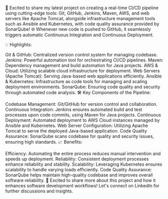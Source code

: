 🚀 Excited to share my latest project on creating a real-time CI/CD pipeline using cutting-edge tools: Git, GitHub, Jenkins, Maven, AWS, and web servers like Apache Tomcat, alongside infrastructure management tools such as Ansible and Kubernetes, with code quality assurance provided by SonarQube! 🌐 Whenever new code is pushed to GitHub, it seamlessly triggers automatic Continuous Integration and Continuous Deployment.

💡 Highlights:

Git & GitHub: Centralized version control system for managing codebase.
Jenkins: Powerful automation tool for orchestrating CI/CD pipelines.
Maven: Dependency management and build automation for Java projects.
AWS & Cloud: Utilizing scalable cloud infrastructure for deployment.
Web Servers (Apache Tomcat): Serving Java-based web applications efficiently.
Ansible & Kubernetes: Infrastructure as code tools for managing and scaling deployment environments.
SonarQube: Ensuring code quality and security through automated code analysis.
🛠️ Key Components of the Pipeline:

Codebase Management: Git/GitHub for version control and collaboration.
Continuous Integration: Jenkins ensures automated build and test processes upon code commits, using Maven for Java projects.
Continuous Deployment: Automated deployment to AWS Cloud instances managed by Ansible and Kubernetes.
Web Server Configuration: Utilizing Apache Tomcat to serve the deployed Java-based application.
Code Quality Assurance: SonarQube scans codebase for quality and security issues, ensuring high standards.
📈 Benefits:

Efficiency: Automating the entire process reduces manual intervention and speeds up deployment.
Reliability: Consistent deployment processes enhance reliability and stability.
Scalability: Leveraging Kubernetes ensures scalability to handle varying loads efficiently.
Code Quality Assurance: SonarQube helps maintain high-quality codebase and improves overall software reliability.
🌟 Excited to share more about this project and how it enhances software development workflows! Let's connect on LinkedIn for further discussions and insights.
